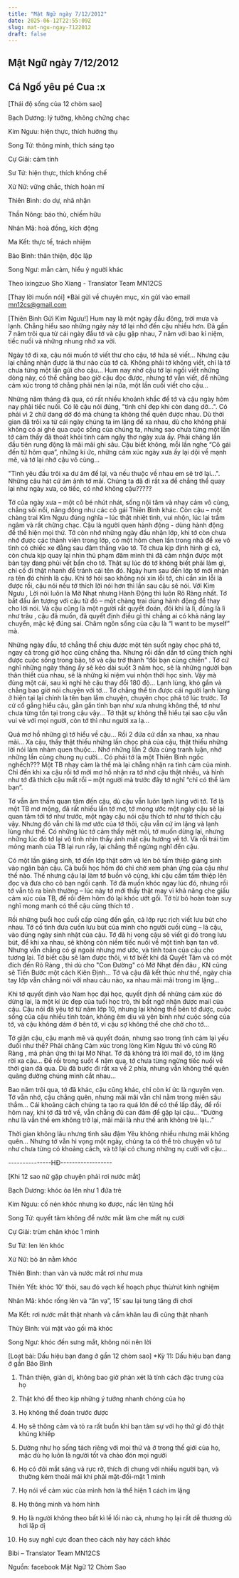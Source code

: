 ```yaml
---
title: "Mật Ngữ ngày 7/12/2012"
date: 2025-06-12T22:55:09Z
slug: mat-ngu-ngay-7122012
draft: false
---
```


## Mật Ngữ ngày 7/12/2012

## Cá Ngố yêu pé Cua :x

[Thái độ sống của 12 chòm sao]
 

 
Bạch Dương: lý tưởng, không chững chạc
 
Kim Ngưu: hiện thực, thích hưởng thụ
 
Song Tử: thông minh, thích sáng tạo
 
Cự Giải: cảm tính
 
Sư Tử: hiện thực, thích khống chế
 
Xử Nữ: vững chắc, thích hoàn mĩ
 
Thiên Bình: do dự, nhã nhặn
 
Thần Nông: báo thù, chiếm hữu
 
Nhân Mã: hoà đồng, kích động
 
Ma Kết: thực tế, trách nhiệm
 
Bảo Bình: thân thiện, độc lập
 
Song Ngư: mẫn cảm, hiểu ý người khác
 
Theo ixingzuo 
Sho Xiang - Translator Team MN12CS
 
 
 
 
[Thay lời muốn nói]
*Bài gửi về chuyên mục, xin gửi vào email mn12cs@gmail.com
 
[Thiên Bình Gửi Kim Ngưu!]
Hum nay là một ngày đầu đông, trời mưa và lạnh. Chẳng hiểu sao những ngày này tớ lại nhớ đến cậu nhiều hơn. Đã gần 7 năm trôi qua từ 
cái ngày đầu tớ và cậu gặp nhau, 7 năm với bao kỉ niệm, tiếc nuối và những nhung nhớ xa vời.
 
Ngày tớ đi xa, cậu nói muốn tớ viết thư cho cậu, tớ hứa sẽ viết... Nhưng cậu lại chẳng nhận được lá thư nào của tớ cả. Không phải tớ không viết, chỉ là tớ chưa từng một lần gửi cho cậu... Hum nay nhớ cậu tớ lại ngồi viết những dòng này, có thể chẳng bao giờ cậu đọc được, nhưng tớ vẫn viết, để những cảm xúc trong tớ chẳng phải nén lại nữa, một lần cuối viết cho cậu...
 
Những năm tháng đã qua, có rất nhiều khoảnh khắc để tớ và cậu ngày hôm nay phải tiếc nuối. Có lẽ cậu nói đúng, "tình chỉ đẹp khi còn dang dở...". Có phải vì 2 chữ dang dở đó mà chúng ta không thể quên được nhau. Dù thời gian đã trôi xa từ cái ngày chúng ta im lặng để xa nhau, dù cho không phải không có ai ghé qua cuộc sống của chúng ta, nhưng sao chưa từng một lần tớ cảm thấy đã thoát khỏi tình cảm ngây thơ ngày xưa ấy. Phải chăng lần đầu tiên rung động là mãi mãi ghi sâu. Cậu biết không, mỗi lần nghe “Cô gái đến từ hôm qua”, những kí ức, những cảm xúc ngày xưa ấy lại dội về mạnh mẽ, và tớ lại nhớ cậu vô cùng... 
 
"Tình yêu đầu trôi xa dư âm để lại, và nếu thuộc về nhau em sẽ trở lại...". Những câu hát cứ ám ảnh tớ mãi. Chúng ta đã đi rất xa để chẳng thể quay lại như ngày xưa, có tiếc, có nhớ không cậu?????
 

 
Tớ của ngày xưa – một cô bé nhút nhát, sống nội tâm và nhạy cảm vô cùng, chẳng sôi nổi, năng động như các cô gái Thiên Bình khác. Còn cậu – một chàng trai Kim Ngưu đúng nghĩa – lúc thật nhiệt tình, vui nhộn, lúc lại trầm ngâm và rất chững chạc. Cậu là người quen hành động - dùng hành động để thể hiện mọi thứ. Tớ còn nhớ những ngày đầu nhận lớp, khi tớ còn chưa nhớ được các thành viên trong lớp, có một hôm chen lấn trong nhà để xe vô tình có chiếc xe đằng sau đâm thẳng vào tớ. Tớ chưa kịp định hình gì cả, còn chưa kịp quay lại nhìn thủ phạm đâm mình thì đã cảm nhận được một bàn tay đang phủi vết bẩn cho tớ. Thật sự lúc đó tớ không biết phải làm gì, chỉ cố đi thật nhanh để tránh cái tên đó. Ngày hum sau đến lớp tớ mới nhận ra tên đó chính là cậu. Khi tớ hỏi sao không nói xin lỗi tớ, chỉ cần xin lỗi là được rồi, cậu nói nếu tớ thích lời nói hơn thì lần sau cậu sẽ nói. Với Kim Ngưu , Lời nói luôn là Mờ Nhạt nhưng Hành Động thì luôn Rõ Ràng nhất. Tớ bắt đầu ấn tượng với cậu từ đó – một chàng trai dùng hành động để thay cho lời nói. Và cậu cũng là một người rất quyết đoán, đôi khi là lì, đúng là lì như trâu , cậu đã muốn, đã quyết định điều gì thì chẳng ai có khả năng lay chuyển, mặc kệ đúng sai. Châm ngôn sống của cậu là “I want to be myself” mà.
 
Những ngày đầu, tớ chẳng thể chịu được một tên suốt ngày chọc phá tớ, ngay cả trong giờ học cũng chẳng tha. Nhưng rồi dần dần tớ cũng thích nghi được cuộc sống trong bão, tớ và cậu trở thành “đôi bạn cùng chiến” . Tớ cứ nghĩ những ngày tháng ấy sẽ kéo dài suốt 3 năm học, sẽ là những người bạn thân thiết của nhau, sẽ là những kỉ niệm vui nhộn thời học sinh. Vậy mà đùng một cái, sau kì nghỉ hè cậu thay đổi 180 độ... Lạnh lùng, khó gần và chẳng bao giờ nói chuyện với tớ... Tớ chẳng thể tin được cái người lạnh lùng ở hiện tại lại chính là tên bạn lắm chuyện, chuyên chọc phá tớ lúc trước. Tớ cứ cố gắng hiểu cậu, gằn gắn tình bạn như xưa nhưng không thể, tớ như chưa từng tồn tại trong cậu vậy... Tớ thật sự không thể hiểu tại sao cậu vẫn vui vẻ với mọi người, còn tớ thì như người xa lạ... 
 
Quá mơ hồ những gì tớ hiểu về cậu... Rồi 2 đứa cứ dần xa nhau, xa nhau mãi...
Xa cậu, thấy thật thiếu những lần chọc phá của cậu, thật thiếu những lời nói lảm nhảm quen thuộc... Nhớ những lần 2 đứa cùng tranh luận, nhớ những lần cùng chung nụ cười... Có phải tớ là một Thiên Bình ngốc nghếch??? Một TB nhạy cảm là thế mà lại chẳng nhận ra tình cảm của mình. Chỉ đến khi xa cậu rồi tớ mới mơ hồ nhận ra tớ nhớ cậu thật nhiều, và hình như tớ đã thích cậu mất rồi – một người mà trước đây tớ nghĩ “chỉ có thể làm bạn”.
 
Tớ vẫn âm thầm quan tâm đến cậu, dù cậu vẫn luôn lạnh lùng với tớ. Tớ là một TB mơ mộng, đã rất nhiều lần tớ mơ, tớ mong ước một ngày cậu sẽ lại quan tâm tới tớ như trước, một ngày cậu nói cậu thích tớ như tớ thích cậu vậy. Nhưng đó vẫn chỉ là mơ ước của tớ thôi, cậu vẫn cứ im lặng và lạnh lùng như thế. Có những lúc tớ cảm thấy mệt mỏi, tớ muốn dừng lại, nhưng những lúc đó tớ lại vô tình nhìn thấy ánh mắt cậu hướng về tớ. Và rồi trái tim mỏng manh của TB lại run rẩy, lại chẳng thể ngừng nghĩ đến cậu.
 
Có một lần giáng sinh, tớ đến lớp thật sớm và lén bỏ tấm thiệp giáng sinh vào ngăn bàn cậu. Cả buổi học hôm đó chỉ chờ xem phản ứng của cậu như thế nào. Thế nhưng cậu lại làm tớ buồn vô cùng, khi cậu cầm tấm thiệp lên đọc và đưa cho cô bạn ngồi cạnh. Tớ đã muốn khóc ngay lúc đó, nhưng rồi tớ vẫn tỏ ra bình thường – lúc này tớ mới thấy thật may vì khả năng che giấu cảm xúc của TB, để rồi đêm hôm đó lại khóc ướt gối. Tớ từ bỏ hoàn toàn suy nghĩ mong manh có thể cậu cũng thích tớ .
 
Rồi những buổi học cuối cấp cũng đến gần, cả lớp rục rịch viết lưu bút cho nhau. Tớ cố tình đưa cuốn lưu bút của mình cho người cuối cùng – là cậu, vào đúng ngày sinh nhật của cậu. Tớ đã hi vọng cậu sẽ viết gì đó trong lưu bút, để khi xa nhau, sẽ không còn niềm tiếc nuối về một tình bạn tan vỡ. Nhưng vẫn chẳng có gì ngoài nhưng mơ ước, và tính toán của cậu cho tương lai. Tớ biết cậu sẽ làm được thôi, vì tớ biết khi đã Quyết Tâm và có một đích đến Rõ Ràng , thì dù cho "Con Đường" có Mờ Nhạt đến đâu , KN cũng sẽ Tiến Bước một cách Kiên Định... Tớ và cậu đã kết thúc như thế, ngày chia tay lớp vẫn chẳng nói với nhau câu nào, xa nhau mãi mãi trong im lặng...
 
Khi tớ quyết định vào Nam học đại học, quyết định để những cảm xúc đó dừng lại, là một kí ức đẹp của tuổi học trò, thì bất ngờ nhận được mail của cậu. Cậu nói đã yêu tớ từ năm lớp 10, nhưng lại không thể bên tớ được, cuộc sống của cậu nhiều tính toán, không êm dịu và yên bình như cuộc sống của tớ, và cậu không dám ở bên tớ, vì cậu sợ không thể che chở cho tớ... 
 
Tớ giận cậu, cậu mạnh mẽ và quyết đoán, nhưng sao trong tình cảm lại yếu đuối như thế? Phải chăng Cảm xúc trong lòng Kim Ngưu thì vô cùng Rõ Ràng , mà phản ứng thì lại Mờ Nhạt. Tớ đã không trả lời mail đó, tớ im lặng rời xa cậu... Để rồi trong suốt 4 năm qua, tớ chưa từng ngừng tiếc nuối về thời gian đã qua. Dù đã bước đi rất xa về 2 phía, nhưng vẫn không thể quên quãng đường chúng mình cắt nhau...
 
Bao năm trôi qua, tớ đã khác, cậu cũng khác, chỉ còn kí ức là nguyên vẹn. Tớ vẫn nhớ, cậu chẳng quên, nhưng mãi mãi vẫn chỉ nằm trong miền sâu thẳm... Cái khoảng cách chúng ta tạo ra quá lớn để có thể lấp đầy, để rồi hôm nay, khi tớ đã trở về, vẫn chẳng đủ can đảm để gặp lại cậu... “Dường như là vẫn thế em không trở lại, mãi mãi là như thế anh không trẻ lại...”
 
Thời gian không lâu nhưng tình sâu đậm
Yêu không nhiều nhưng mãi không quên...
Nhưng tớ vẫn hi vọng một ngày, chúng ta có thể trò chuyện vô tư như chưa từng có khoảng cách, và tớ lại có chung những nụ cười với cậu...
 
---------------HĐ------------------
 
 
 
 
[Khi 12 sao nữ gặp chuyện phải rơi nước mắt]
 

 
Bạch Dương: khóc òa lên như 1 đứa trẻ 
 
Kim Ngưu: cố nén khóc nhưng ko được, nấc lên từng hồi
 
Song Tử: quyết tâm không để nước mắt làm che mất nụ cười
 
Cự Giải: trùm chăn khóc 1 mình
 
Sư Tử: len lén khóc
 
Xử Nữ: bỏ ăn nằm khóc 
 
Thiên Bình: than vãn và nước mắt rơi như mưa
 
Thiên Yết: khóc 10’ thôi, sau đó vạch kế hoạch phục thù/rút kinh nghiệm
 
Nhân Mã: khóc rống lên và “ăn vạ”, 15’ sau lại tung tăng đi chơi
 
Ma Kết: rơi nước mắt thật nhanh và cầm khăn lau đi cũng thật nhanh
 
Thủy Bình: vùi mặt vào gối mà khóc
 
Song Ngư: khóc đến sưng mắt, không nói nên lời
 
 
 
 
[Loạt bài: Dấu hiệu bạn đang ở gần 12 chòm sao]
*Kỳ 11: Dấu hiệu bạn đang ở gần Bảo Bình
 

 
1. Thân thiện, giản dị, không bao giờ phán xét là tính cách đặc trưng của họ
 
2. Thật khó để theo kịp những ý tưởng nhanh chóng của họ
 
3. Họ không thể đoán trước được
 
4. Họ sẽ thông cảm và tỏ ra rất buồn khi bạn tâm sự với họ thứ gì đó thật khủng khiếp
 
5. Dường như họ sống tách riêng với mọi thứ và ở trong thế giới của họ, mặc dù họ luôn là người tốt và chào đón mọi người
 
6. Họ có đôi mắt sáng và rực rỡ, thích đi chung với nhiều người bạn, và thường kém thoải mái khi phải mặt-đối-mặt 1 mình
 
7. Họ nói về cảm xúc của mình hơn là thể hiện 1 cách im lặng
 
8. Họ thông minh và hóm hỉnh
 
9. Họ là người không theo bất kì lề lối nào cả, nhưng họ lại rất dễ thương dù hơi lập dị
 
10. Họ suy nghĩ cực đoan theo cách này hay cách khác
 
Bibi – Translator Team MN12CS
 
Nguồn: facebook Mật Ngữ 12 Chòm Sao